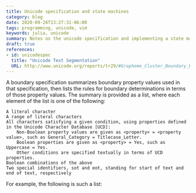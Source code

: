 ```yaml
---
title: Unicode specification and state machines
category: blog
date: 2020-09-26T13:27:31-06:00
tags: programming, unicode, vim
keywords: julia, unicode
summary: Notes on the unicode specification and implementing a state machine
draft: true
references:
- id: unicodespec
  title: "Unicode Text Segmentation"
  URL: http://www.unicode.org/reports/tr29/#Grapheme_Cluster_Boundary_Rules
---
```


A boundary specification summarizes boundary property values used in that specification, then lists the rules for boundary determinations in terms of those property values.
The summary is provided as a list, where each element of the list is one of the following:

    A literal character
    A range of literal characters
    All characters satisfying a given condition, using properties defined in the Unicode Character Database [UCD]:
        Non-Boolean property values are given as <property> = <property value>, such as General_Category = Titlecase_Letter.
        Boolean properties are given as <property> = Yes, such as Uppercase = Yes.
        Other conditions are specified textually in terms of UCD properties.
    Boolean combinations of the above
    Two special identifiers, sot and eot, standing for start of text and end of text, respectively

For example, the following is such a list:
